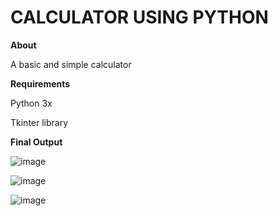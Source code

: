# CALCULATOR USING PYTHON

**About**

A basic and simple calculator

**Requirements**

Python 3x

Tkinter library

**Final Output**

![image](https://github.com/Rupa-Veerala/CALCULATOR-USING-PYTHON/assets/102415108/157c3542-338a-4576-9b97-746a31310c6f)

![image](https://github.com/Rupa-Veerala/CALCULATOR-USING-PYTHON/assets/102415108/cc2ee6e7-471a-4aeb-ad08-d0b415a9bffc)

![image](https://github.com/Rupa-Veerala/CALCULATOR-USING-PYTHON/assets/102415108/fa3065f7-efd5-4126-8b4a-4336921ab492)



